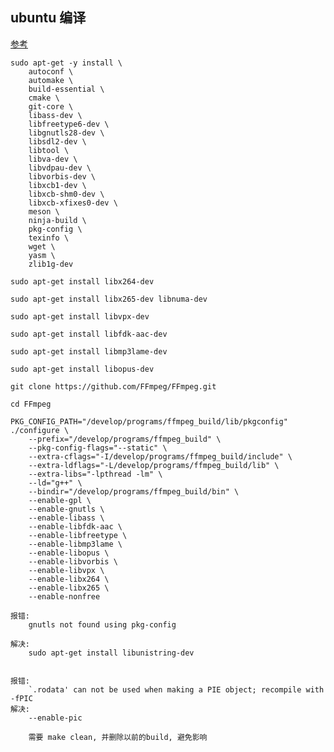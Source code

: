 ## ubuntu 编译

[参考](https://trac.ffmpeg.org/wiki/CompilationGuide/Ubuntu)

    sudo apt-get -y install \
        autoconf \
        automake \
        build-essential \
        cmake \
        git-core \
        libass-dev \
        libfreetype6-dev \
        libgnutls28-dev \
        libsdl2-dev \
        libtool \
        libva-dev \
        libvdpau-dev \
        libvorbis-dev \
        libxcb1-dev \
        libxcb-shm0-dev \
        libxcb-xfixes0-dev \
        meson \
        ninja-build \
        pkg-config \
        texinfo \
        wget \
        yasm \
        zlib1g-dev

    sudo apt-get install libx264-dev

    sudo apt-get install libx265-dev libnuma-dev

    sudo apt-get install libvpx-dev

    sudo apt-get install libfdk-aac-dev

    sudo apt-get install libmp3lame-dev

    sudo apt-get install libopus-dev

    git clone https://github.com/FFmpeg/FFmpeg.git

    cd FFmpeg

    PKG_CONFIG_PATH="/develop/programs/ffmpeg_build/lib/pkgconfig" ./configure \
        --prefix="/develop/programs/ffmpeg_build" \
        --pkg-config-flags="--static" \
        --extra-cflags="-I/develop/programs/ffmpeg_build/include" \
        --extra-ldflags="-L/develop/programs/ffmpeg_build/lib" \
        --extra-libs="-lpthread -lm" \
        --ld="g++" \
        --bindir="/develop/programs/ffmpeg_build/bin" \
        --enable-gpl \
        --enable-gnutls \
        --enable-libass \
        --enable-libfdk-aac \
        --enable-libfreetype \
        --enable-libmp3lame \
        --enable-libopus \
        --enable-libvorbis \
        --enable-libvpx \
        --enable-libx264 \
        --enable-libx265 \
        --enable-nonfree

    报错:
        gnutls not found using pkg-config

    解决:
        sudo apt-get install libunistring-dev


    报错:
        `.rodata' can not be used when making a PIE object; recompile with -fPIC
    解决:
        --enable-pic

        需要 make clean, 并删除以前的build, 避免影响

